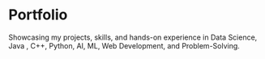 # Portfolio
Showcasing my projects, skills, and hands-on experience in Data Science, Java , C++, Python, AI, ML, Web Development, and Problem-Solving.

